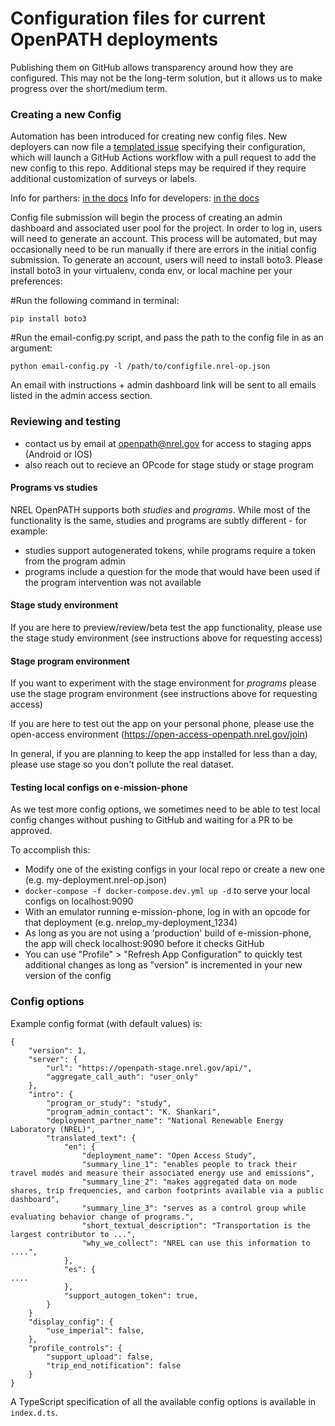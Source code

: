 # Configuration files for current OpenPATH deployments

Publishing them on GitHub allows transparency around how they are configured.
This may not be the long-term solution, but it allows us to make progress over the short/medium term.

### Creating a new Config

Automation has been introduced for creating new config files. New deployers can now file a [templated issue](https://github.com/e-mission/nrel-openpath-deploy-configs/issues/new?assignees=&labels=new+config&projects=&template=add-new-config.yml&title=New+Project+Configuration+-+%5BPROJECT%5D) specifying their configuration, which will launch a GitHub Actions workflow with a pull request to add the new config to this repo. Additional steps may be required if they require additional customization of surveys or labels. 

Info for parthers: [in the docs](https://github.com/e-mission/e-mission-docs/tree/master/docs/use/start_a_project.md)
Info for developers: [in the docs](https://github.com/e-mission/e-mission-docs/tree/master/docs/dev/future/more_custom_auto_config.md)

Config file submission will begin the process of creating an admin dashboard and associated user pool for the project. In order to log in, users will need to generate an account. This process will be automated, but may occasionally need to be run manually if there are errors in the initial config submission. To generate an account, users will need to install boto3. Please install boto3 in your virtualenv, conda env, or local machine per your preferences:

#Run the following command in terminal:

`pip install boto3`  

#Run the email-config.py script, and pass the path to the config file in as an argument:

`python email-config.py -l /path/to/configfile.nrel-op.json`

An email with instructions + admin dashboard link will be sent to all emails listed in the admin access section.

### Reviewing and testing
- contact us by email at openpath@nrel.gov for access to staging apps (Android or IOS)
- also reach out to recieve an OPcode for stage study or stage program
  
#### Programs vs studies

NREL OpenPATH supports both _studies_ and _programs_. While most of the functionality is the same, studies and programs are subtly different - for example:
- studies support autogenerated tokens, while programs require a token from the program admin
- programs include a question for the mode that would have been used if the program intervention was not available

#### Stage study environment

If you are here to preview/review/beta test the app functionality, please use the stage study environment (see instructions above for requesting access)

#### Stage program environment

If you want to experiment with the stage environment for _programs_ please use the stage program environment (see instructions above for requesting access)

If you are here to test out the app on your personal phone, please use the open-access environment (https://open-access-openpath.nrel.gov/join)

In general, if you are planning to keep the app installed for less than a day, please use stage so you don't pollute the real dataset.

#### Testing local configs on e-mission-phone

As we test more config options, we sometimes need to be able to test local config changes without pushing to GitHub and waiting for a PR to be approved.

To accomplish this:
- Modify one of the existing configs in your local repo or create a new one (e.g. my-deployment.nrel-op.json)
- `docker-compose -f docker-compose.dev.yml up -d` to serve your local configs on localhost:9090
- With an emulator running e-mission-phone, log in with an opcode for that deployment (e.g. nrelop_my-deployment_1234)
- As long as you are not using a 'production' build of e-mission-phone, the app will check localhost:9090 before it checks GitHub
- You can use "Profile" > "Refresh App Configuration" to quickly test additional changes as long as "version" is incremented in your new version of the config

### Config options

Example config format (with default values) is:

```
{
    "version": 1,
    "server": {
        "url": "https://openpath-stage.nrel.gov/api/",
        "aggregate_call_auth": "user_only"
    },
    "intro": {
        "program_or_study": "study",
        "program_admin_contact": "K. Shankari",
        "deployment_partner_name": "National Renewable Energy Laboratory (NREL)",
        "translated_text": {
            "en": {
                "deployment_name": "Open Access Study",
                "summary_line_1": "enables people to track their travel modes and measure their associated energy use and emissions",
                "summary_line_2": "makes aggregated data on mode shares, trip frequencies, and carbon footprints available via a public dashboard",
                "summary_line_3": "serves as a control group while evaluating behavior change of programs.",
                "short_textual_description": "Transportation is the largest contributor to ...",
                "why_we_collect": "NREL can use this information to ....",
            },
            "es": {
....
            },
            "support_autogen_token": true,
        }
    }
    "display_config": {
        "use_imperial": false,
    },
    "profile_controls": {
        "support_upload": false,
        "trip_end_notification": false
    }
}
```

A TypeScript specification of all the available config options is available in `index.d.ts`.
